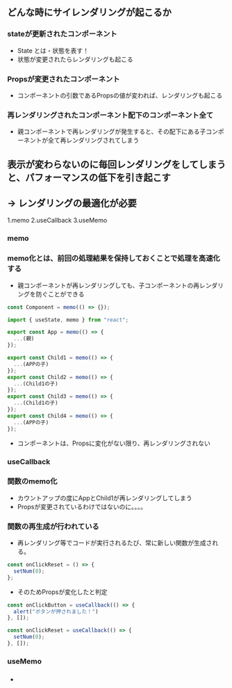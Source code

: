 ## どんな時にサイレンダリングが起こるか

### stateが更新されたコンポーネント
- State とは・状態を表す！
- 状態が変更されたらレンダリングも起こる

### Propsが変更されたコンポーネント
- コンポーネントの引数であるPropsの値が変われば、レンダリングも起こる

### 再レンダリングされたコンポーネント配下のコンポーネント全て
- 親コンポーネントで再レンダリングが発生すると、その配下にある子コンポーネントが全て再レンダリングされてしまう

## 表示が変わらないのに毎回レンダリングをしてしまうと、パフォーマンスの低下を引き起こす

## -> レンダリングの最適化が必要
1.memo
2.useCallback
3.useMemo

### memo
### memo化とは、前回の処理結果を保持しておくことで処理を高速化する
- 親コンポーネントが再レンダリングしても、子コンポーネントの再レンダリングを防ぐことができる


```jsx
const Component = memo(() => {});
```
```jsx
import { useState, memo } from "react";

export const App = memo(() => {
  ...(親)
});

export const Child1 = memo(() => {
  ...(APPの子)
});
export const Child2 = memo(() => {
  ...(Child1の子)
});
export const Child3 = memo(() => {
  ...(Child1の子)
});
export const Child4 = memo(() => {
  ...(APPの子)
});
```


- コンポーネントは、Propsに変化がない限り、再レンダリングされない
### useCallback
### 関数のmemo化
- カウントアップの度にAppとChild1が再レンダリングしてしまう
- Propsが変更されているわけではないのに。。。。
### 関数の再生成が行われている
- 再レンダリング等でコードが実行されるたび、常に新しい関数が生成される。
```jsx
const onClickReset = () => {
  setNum(0);
};
```
- そのためPropsが変化したと判定

```jsx
const onClickButton = useCallback(() => {
  alert("ボタンが押されました！")
}, []);

const onClickReset = useCallback(() => {
  setNum(0);
}, []);
```

### useMemo
### 
- 




